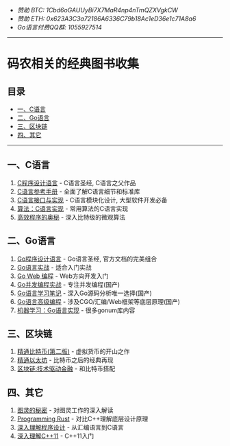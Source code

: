 - *赞助 BTC: 1Cbd6oGAUUyBi7X7MaR4np4nTmQZXVgkCW*
- *赞助 ETH: 0x623A3C3a72186A6336C79b18Ac1eD36e1c71A8a6*
- *Go语言付费QQ群: 1055927514*

----

# 码农相关的经典图书收集

## 目录

- [一、C语言](#一C开发)
- [二、Go语言](#二Go语言)
- [三、区块链](#三区块链)
- [四、其它](#四其它)

----

## 一、C语言

1. [C程序设计语言](https://book.douban.com/subject/1139336/) - C语言圣经, C语言之父作品
1. [C语言参考手册](https://book.douban.com/subject/1134988/) - 全面了解C语言细节和标准库
1. [C语言接口与实现](https://book.douban.com/subject/6801697/) - C语言模块化设计, 大型软件开发必备
1. [算法：C语言实现](https://book.douban.com/subject/4065258/) - 常用算法的C语言实现
1. [高效程序的奥秘](https://book.douban.com/subject/1159177/) - 深入比特级的微观算法

## 二、Go语言

1. [Go程序设计语言](https://book.douban.com/subject/26859123/) - Go语言圣经, 官方文档的完美组合
1. [Go语言实战](https://book.douban.com/subject/27015617/) - 适合入门实战
1. [Go Web 编程](https://book.douban.com/subject/27204133/) - Web方向开发入门
1. [Go并发编程实战](https://book.douban.com/subject/27016236/) - 专注并发编程(国产)
1. [Go语言学习笔记](https://book.douban.com/subject/26832468/) - 深入Go源码分析唯一选择(国产)
1. [Go语言高级编程](https://book.douban.com/subject/34442131/) - 涉及CGO/汇编/Web框架等底层原理(国产)
1. [机器学习：Go语言实现](https://book.douban.com/subject/30457083/) - 很多gonum库内容

## 三、区块链

1. [精通比特币(第二版)](https://book.douban.com/subject/33476106/) - 虚拟货币的开山之作
1. [精通以太坊](https://read.douban.com/ebook/114289524/) - 比特币之后的经典再现
1. [区块链:技术驱动金融](https://read.douban.com/ebook/38407492/) - 和比特币搭配

## 四、其它

1. [图灵的秘密](https://read.douban.com/ebook/474698/) - 对图灵工作的深入解读
1. [Programming Rust](https://book.douban.com/subject/26616762/) - 对比C++理解底层设计原理
1. [深入理解程序设计](https://book.douban.com/subject/25789594/) - 从汇编语言到C语言
1. [深入理解C++11](https://book.douban.com/subject/24738301/) - C++11入门

